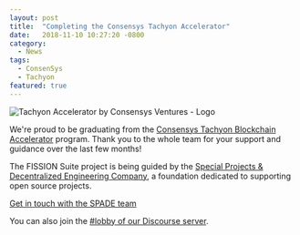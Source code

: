 ```yaml
---
layout: post
title:  "Completing the Consensys Tachyon Accelerator"
date:   2018-11-10 10:27:20 -0800
category:
  - News
tags:
  - ConsenSys
  - Tachyon
featured: true
---
```

<img alt="Tachyon Accelerator by Consensys Ventures - Logo" src="/assets/images/tachyon.png" />

We're proud to be graduating from the <a href="https://tachyoncv.vc/">Consensys Tachyon Blockchain Accelerator</a> program. Thank you to the whole team for your support and guidance over the last few months!
<!-- more -->
The FISSION Suite project is being guided by the <a href="https://spade.builders">Special Projects & Decentralized Engineering Company</a>, a foundation dedicated to supporting open source projects.

<a href="mailto:hello@spade.builders" class="btn btn-purple">Get in touch with the SPADE team</a>

You can also join the [#lobby of our Discourse server](https://discord.gg/daDMAjE).


